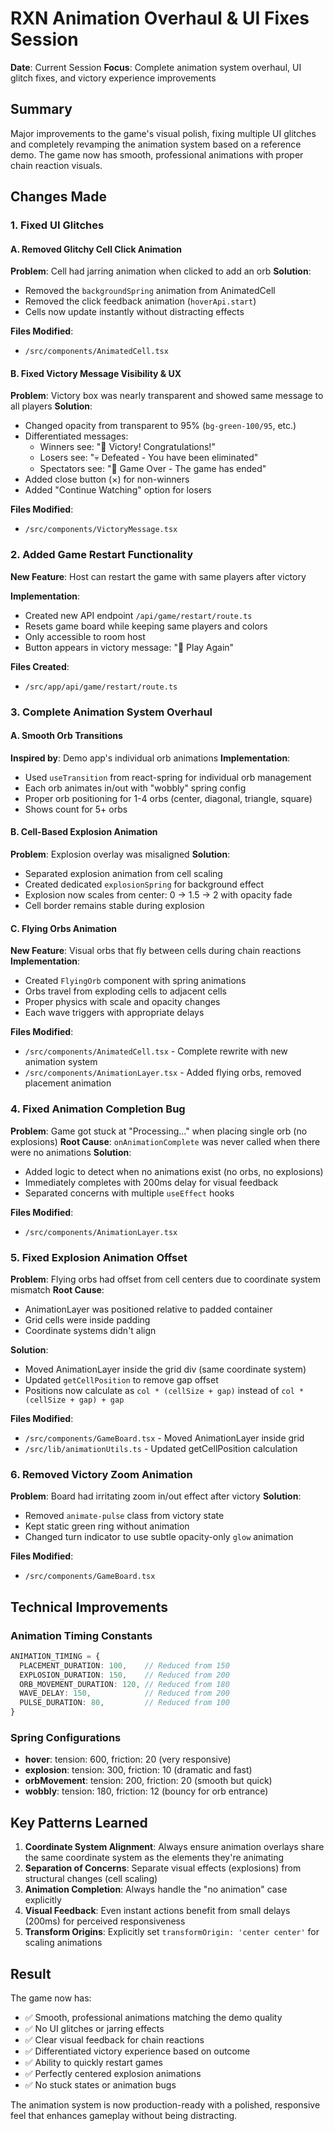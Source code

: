 # RXN Animation Overhaul & UI Fixes Session

**Date**: Current Session
**Focus**: Complete animation system overhaul, UI glitch fixes, and victory experience improvements

## Summary
Major improvements to the game's visual polish, fixing multiple UI glitches and completely revamping the animation system based on a reference demo. The game now has smooth, professional animations with proper chain reaction visuals.

## Changes Made

### 1. Fixed UI Glitches

#### A. Removed Glitchy Cell Click Animation
**Problem**: Cell had jarring animation when clicked to add an orb
**Solution**: 
- Removed the `backgroundSpring` animation from AnimatedCell
- Removed the click feedback animation (`hoverApi.start`)
- Cells now update instantly without distracting effects

**Files Modified**:
- `/src/components/AnimatedCell.tsx`

#### B. Fixed Victory Message Visibility & UX
**Problem**: Victory box was nearly transparent and showed same message to all players
**Solution**:
- Changed opacity from transparent to 95% (`bg-green-100/95`, etc.)
- Differentiated messages:
  - Winners see: "🎉 Victory! Congratulations!"
  - Losers see: "💀 Defeated - You have been eliminated"
  - Spectators see: "🏁 Game Over - The game has ended"
- Added close button (×) for non-winners
- Added "Continue Watching" option for losers

**Files Modified**:
- `/src/components/VictoryMessage.tsx`

### 2. Added Game Restart Functionality

**New Feature**: Host can restart the game with same players after victory

**Implementation**:
- Created new API endpoint `/api/game/restart/route.ts`
- Resets game board while keeping same players and colors
- Only accessible to room host
- Button appears in victory message: "🔄 Play Again"

**Files Created**:
- `/src/app/api/game/restart/route.ts`

### 3. Complete Animation System Overhaul

#### A. Smooth Orb Transitions
**Inspired by**: Demo app's individual orb animations
**Implementation**:
- Used `useTransition` from react-spring for individual orb management
- Each orb animates in/out with "wobbly" spring config
- Proper orb positioning for 1-4 orbs (center, diagonal, triangle, square)
- Shows count for 5+ orbs

#### B. Cell-Based Explosion Animation
**Problem**: Explosion overlay was misaligned
**Solution**:
- Separated explosion animation from cell scaling
- Created dedicated `explosionSpring` for background effect
- Explosion now scales from center: 0 → 1.5 → 2 with opacity fade
- Cell border remains stable during explosion

#### C. Flying Orbs Animation
**New Feature**: Visual orbs that fly between cells during chain reactions
**Implementation**:
- Created `FlyingOrb` component with spring animations
- Orbs travel from exploding cells to adjacent cells
- Proper physics with scale and opacity changes
- Each wave triggers with appropriate delays

**Files Modified**:
- `/src/components/AnimatedCell.tsx` - Complete rewrite with new animation system
- `/src/components/AnimationLayer.tsx` - Added flying orbs, removed placement animation

### 4. Fixed Animation Completion Bug

**Problem**: Game got stuck at "Processing..." when placing single orb (no explosions)
**Root Cause**: `onAnimationComplete` was never called when there were no animations
**Solution**:
- Added logic to detect when no animations exist (no orbs, no explosions)
- Immediately completes with 200ms delay for visual feedback
- Separated concerns with multiple `useEffect` hooks

**Files Modified**:
- `/src/components/AnimationLayer.tsx`

### 5. Fixed Explosion Animation Offset

**Problem**: Flying orbs had offset from cell centers due to coordinate system mismatch
**Root Cause**: 
- AnimationLayer was positioned relative to padded container
- Grid cells were inside padding
- Coordinate systems didn't align

**Solution**:
- Moved AnimationLayer inside the grid div (same coordinate system)
- Updated `getCellPosition` to remove gap offset
- Positions now calculate as `col * (cellSize + gap)` instead of `col * (cellSize + gap) + gap`

**Files Modified**:
- `/src/components/GameBoard.tsx` - Moved AnimationLayer inside grid
- `/src/lib/animationUtils.ts` - Updated getCellPosition calculation

### 6. Removed Victory Zoom Animation

**Problem**: Board had irritating zoom in/out effect after victory
**Solution**:
- Removed `animate-pulse` class from victory state
- Kept static green ring without animation
- Changed turn indicator to use subtle opacity-only `glow` animation

**Files Modified**:
- `/src/components/GameBoard.tsx`

## Technical Improvements

### Animation Timing Constants
```typescript
ANIMATION_TIMING = {
  PLACEMENT_DURATION: 100,    // Reduced from 150
  EXPLOSION_DURATION: 150,    // Reduced from 200
  ORB_MOVEMENT_DURATION: 120, // Reduced from 180
  WAVE_DELAY: 150,            // Reduced from 200
  PULSE_DURATION: 80,         // Reduced from 100
}
```

### Spring Configurations
- **hover**: tension: 600, friction: 20 (very responsive)
- **explosion**: tension: 300, friction: 10 (dramatic and fast)
- **orbMovement**: tension: 200, friction: 20 (smooth but quick)
- **wobbly**: tension: 180, friction: 12 (bouncy for orb entrance)

## Key Patterns Learned

1. **Coordinate System Alignment**: Always ensure animation overlays share the same coordinate system as the elements they're animating
2. **Separation of Concerns**: Separate visual effects (explosions) from structural changes (cell scaling)
3. **Animation Completion**: Always handle the "no animation" case explicitly
4. **Visual Feedback**: Even instant actions benefit from small delays (200ms) for perceived responsiveness
5. **Transform Origins**: Explicitly set `transformOrigin: 'center center'` for scaling animations

## Result

The game now has:
- ✅ Smooth, professional animations matching the demo quality
- ✅ No UI glitches or jarring effects
- ✅ Clear visual feedback for chain reactions
- ✅ Differentiated victory experience based on outcome
- ✅ Ability to quickly restart games
- ✅ Perfectly centered explosion animations
- ✅ No stuck states or animation bugs

The animation system is now production-ready with a polished, responsive feel that enhances gameplay without being distracting.